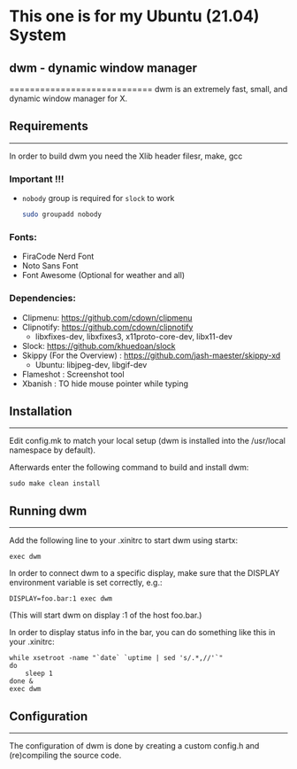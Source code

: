 # This one is for my Ubuntu (21.04) System

## dwm - dynamic window manager
============================
dwm is an extremely fast, small, and dynamic window manager for X.


## Requirements
------------
In order to build dwm you need the Xlib header filesr, make, gcc

### Important !!!
  - `nobody` group is required for `slock` to work
    ```bash
    sudo groupadd nobody
    ```    

### Fonts:
  - FiraCode Nerd Font
  - Noto Sans Font
  - Font Awesome (Optional for weather and all)

### Dependencies:
  - Clipmenu: https://github.com/cdown/clipmenu
  - Clipnotify: https://github.com/cdown/clipnotify
    - libxfixes-dev, libxfixes3, x11proto-core-dev, libx11-dev 
  - Slock: https://github.com/khuedoan/slock
  - Skippy (For the Overview) : https://github.com/jash-maester/skippy-xd
    - Ubuntu: libjpeg-dev, libgif-dev
  - Flameshot : Screenshot tool
  - Xbanish : TO hide mouse pointer while typing


## Installation
------------
Edit config.mk to match your local setup (dwm is installed into
the /usr/local namespace by default).

Afterwards enter the following command to build and install dwm:

    sudo make clean install


## Running dwm
-----------
Add the following line to your .xinitrc to start dwm using startx:

    exec dwm

In order to connect dwm to a specific display, make sure that
the DISPLAY environment variable is set correctly, e.g.:

    DISPLAY=foo.bar:1 exec dwm

(This will start dwm on display :1 of the host foo.bar.)

In order to display status info in the bar, you can do something
like this in your .xinitrc:

    while xsetroot -name "`date` `uptime | sed 's/.*,//'`"
    do
    	sleep 1
    done &
    exec dwm


## Configuration
-------------
The configuration of dwm is done by creating a custom config.h
and (re)compiling the source code.
